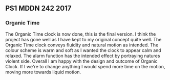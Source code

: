 ## PS1 MDDN 242 2017

### Organic Time

The Organic Time clock is now done, this is the final version. I think the project has gone well as I have kept to my original concept quite well. The Organic Time clock conveys fluidity and natural motion as intended. The colour scheme is warm and soft as I wanted the clock to appear calm and relaxed. The alarm function has the intended effect by portraying natures violent side. Overall I am happy with the design and outcome of Organic Clock. If I we're to change anything I would spend more time on the motion, moving more towards liquid motion.